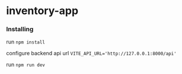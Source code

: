 # inventory-app

### Installing

run `npm install`

configure backend api url
`VITE_API_URL='http://127.0.0.1:8000/api'`

run `npm run dev`
